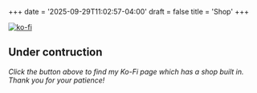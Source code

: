 +++
date = '2025-09-29T11:02:57-04:00'
draft = false
title = 'Shop'
+++

[![ko-fi](https://ko-fi.com/img/githubbutton_sm.svg)](https://ko-fi.com/O5O21C2GEY)

## Under contruction

*Click the button above to find my Ko-Fi page which has a shop built in. Thank you for your patience!*